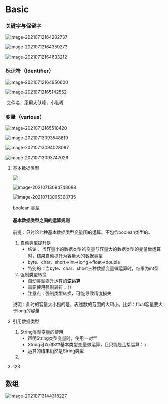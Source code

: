 # Basic



### 关键字与保留字

![image-20210712164202737](./assets/image-20210712164202737.png)

![image-20210712164359273](./assets/image-20210712164359273.png)

![image-20210712164633212](./assets/image-20210712164633212.png)

### 标识符（Identifier）

![image-20210712164950600](./assets/image-20210712164950600.png)

![image-20210712165142552](./assets/image-20210712165142552.png)

​						文件名，采用大驮峰，小驮峰

### 变量（various）

![image-20210712165510420](./assets/image-20210712165510420.png)

![image-20210713093548619](./assets/image-20210713093548619.png)

![image-20210713094028087](./assets/image-20210713094028087.png)

![image-20210713093747026](./assets/image-20210713093747026.png)

1. 基本数据类型

   ![ ](./assets/image-20210713094215341.png)

   ![image-20210713094748088](./assets/image-20210713094748088.png)

   ![image-20210713095300735](./assets/image-20210713095300735.png)

   boolean 类型

   

   #### 基本数据类型之间的运算规则

   前提：只讨论七种基本数据类型变量间的运算。不包含boolean类型的。

   1. 自动类型提升是
      - 结论： 当容量小的数据类型的变量与容量大的数据类型的变量做运算时，结果自动提升为容量大的数据类型
      - byte、char、short->int->long->float->double
      - 特别的：当byte、char、short三种数据变量做运算时，结果为int型
   2. 强制类型转换
      - 自动类型提升运算的**逆运算**
      - 需要使用强制转符：（）
      - 注意点：强制类型转换，可能导致精度损失

   说明：此时的容量大小指的是，表述数的范围的大和小。比如：float容量要大于long的容量

    

2. 引用数据类型

   1. String类型变量的使用
      - 声明String类型变量时，使用一对“”
      - String可以和8中基本类型变量做运算，且只能是连接运算：+
      - 运算的结果仍然是String类型
   2. 

3. 123

## 数组

 ![image-20210713144318227](./assets/image-20210713144318227.png)





